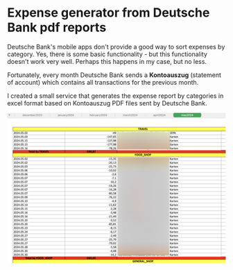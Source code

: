 # Expense generator from Deutsche Bank pdf reports

Deutsche Bank's mobile apps don't provide a good way to sort
expenses by category. Yes, there is some basic functionality - but
this functionality doesn't work very well. Perhaps this happens
in my case, but no less.

Fortunately, every month Deutsche Bank sends a **Kontoauszug**
(statement of account) which contains all transactions for
the previous month.

I created a small service that generates the expense report by
categories in excel format based on Kontoauszug PDF files sent
by Deutsche Bank.

![report](./img/report.png)
